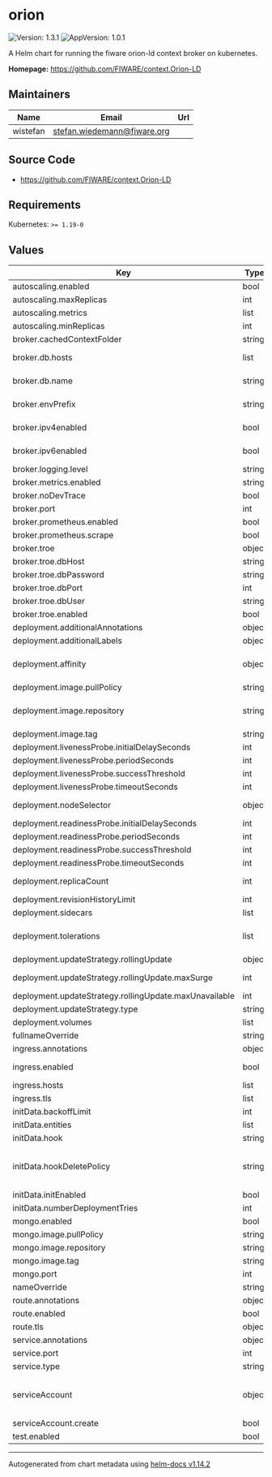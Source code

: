 # orion

![Version: 1.3.1](https://img.shields.io/badge/Version-1.3.1-informational?style=flat-square) ![AppVersion: 1.0.1](https://img.shields.io/badge/AppVersion-1.0.1-informational?style=flat-square)

A Helm chart for running the fiware orion-ld context broker on kubernetes.

**Homepage:** <https://github.com/FIWARE/context.Orion-LD>

## Maintainers

| Name | Email | Url |
| ---- | ------ | --- |
| wistefan | <stefan.wiedemann@fiware.org> |  |

## Source Code

* <https://github.com/FIWARE/context.Orion-LD>

## Requirements

Kubernetes: `>= 1.19-0`

## Values

| Key | Type | Default | Description |
|-----|------|---------|-------------|
| autoscaling.enabled | bool | `false` | should autoscaling be enabled for the context broker |
| autoscaling.maxReplicas | int | `10` | maximum number of running pods |
| autoscaling.metrics | list | `[]` | metrics to react on |
| autoscaling.minReplicas | int | `1` | minimum number of running pods |
| broker.cachedContextFolder | string | `"/opt/orion/ldcontexts"` |  |
| broker.db.hosts | list | `[]` | configuration of the mongo-db hosts. if multiple hosts are inserted, its assumed that mongo is running as a replica set |
| broker.db.name | string | `"orion"` | the db to use. if running in multiservice mode, its used as a prefix. |
| broker.envPrefix | string | `"ORIONLD_"` | Prefix to be used for env-vars in orion. Must be ORION_ for orion and ORIONLD_ for orion-ld |
| broker.ipv4enabled | bool | `false` | set to true if only ipv4 should be used, do not set both options to true |
| broker.ipv6enabled | bool | `false` | set to true if only ipv6 should be used, do not set both options to true |
| broker.logging.level | string | `"WARN"` | log level of the broker |
| broker.metrics.enabled | string | `"false"` | enable or disable metrics gathering |
| broker.noDevTrace | bool | `true` | should the extended development tracing be disabled? |
| broker.port | int | `1026` | port that the broker is listening to |
| broker.prometheus.enabled | bool | `true` |  |
| broker.prometheus.scrape | bool | `true` |  |
| broker.troe | object | `{"dbHost":"postgres","dbPassword":"password","dbPort":5432,"dbUser":"user","enabled":false}` | configuration of temporal entity representation |
| broker.troe.dbHost | string | `"postgres"` | host of the postgres to be used |
| broker.troe.dbPassword | string | `"password"` | password to authenticate with at postgres |
| broker.troe.dbPort | int | `5432` | port of the postgres to be used |
| broker.troe.dbUser | string | `"user"` | username to authenticate with at postgres |
| broker.troe.enabled | bool | `false` | should temporal representation of entities be enabled |
| deployment.additionalAnnotations | object | `{}` | additional annotations for the deployment, if required |
| deployment.additionalLabels | object | `{}` | additional labels for the deployment, if required |
| deployment.affinity | object | `{}` | affinity template ref: https://kubernetes.io/docs/concepts/configuration/assign-pod-node/#affinity-and-anti-affinity |
| deployment.image.pullPolicy | string | `"IfNotPresent"` | specification of the image pull policy |
| deployment.image.repository | string | `"quay.io/fiware/orion-ld"` | orion image name ref: https://hub.docker.com/r/fiware/orion/ ref: https://quay.io/repository/fiware/orion-ld |
| deployment.image.tag | string | `"1.1.0"` | tag of the image to be used |
| deployment.livenessProbe.initialDelaySeconds | int | `30` |  |
| deployment.livenessProbe.periodSeconds | int | `10` |  |
| deployment.livenessProbe.successThreshold | int | `1` |  |
| deployment.livenessProbe.timeoutSeconds | int | `30` |  |
| deployment.nodeSelector | object | `{}` | selector template ref: https://kubernetes.io/docs/user-guide/node-selection/ |
| deployment.readinessProbe.initialDelaySeconds | int | `30` |  |
| deployment.readinessProbe.periodSeconds | int | `10` |  |
| deployment.readinessProbe.successThreshold | int | `1` |  |
| deployment.readinessProbe.timeoutSeconds | int | `30` |  |
| deployment.replicaCount | int | `1` | initial number of target replications, can be different if autoscaling is enabled |
| deployment.revisionHistoryLimit | int | `3` | number of old replicas to be retained |
| deployment.sidecars | list | `[]` | additional sidepods for the deployment, if required |
| deployment.tolerations | list | `[]` | tolerations template ref: ref: https://kubernetes.io/docs/concepts/configuration/taint-and-toleration/ |
| deployment.updateStrategy.rollingUpdate | object | `{"maxSurge":1,"maxUnavailable":0}` | new pods will be added gradually |
| deployment.updateStrategy.rollingUpdate.maxSurge | int | `1` | number of pods that can be created above the desired amount while updating |
| deployment.updateStrategy.rollingUpdate.maxUnavailable | int | `0` | number of pods that can be unavailable while updating |
| deployment.updateStrategy.type | string | `"RollingUpdate"` | type of the update |
| deployment.volumes | list | `[]` | additional volumes for the deployment, if required |
| fullnameOverride | string | `""` | option to override the fullname config in the _helpers.tpl |
| ingress.annotations | object | `{}` | annotations to be added to the ingress |
| ingress.enabled | bool | `false` | should there be an ingress to connect orion with the public internet |
| ingress.hosts | list | `[]` | all hosts to be provided |
| ingress.tls | list | `[]` | configure the ingress' tls |
| initData.backoffLimit | int | `1` | Number of retries before considering a Job as failed |
| initData.entities | list | `[]` | Array of entities to be created |
| initData.hook | string | `"post-install,post-upgrade"` | Annotation value for the Hook |
| initData.hookDeletePolicy | string | `"before-hook-creation"` | Annotation value for the Hook hook-delete-policy. hook-succeeded removes the job on success, leaving it (and its pods) in case of error for perusal hookDeletePolicy: before-hook-creation, hook-succeeded |
| initData.initEnabled | bool | `false` | should the creation of initial entities be enabled |
| initData.numberDeploymentTries | int | `20` |  |
| mongo.enabled | bool | `true` | should mongodb be enabled |
| mongo.image.pullPolicy | string | `"IfNotPresent"` | pull policy to be used for mongo |
| mongo.image.repository | string | `"quay.io/opencloudio/ibm-mongodb"` | mongo image name |
| mongo.image.tag | string | `"4.0.24"` | version of mongo |
| mongo.port | int | `27017` | port to make mongo accessible at |
| nameOverride | string | `""` | option to override the name config in the _helpers.tpl |
| route.annotations | object | `{}` | annotations to be added to the route |
| route.enabled | bool | `false` |  |
| route.tls | object | `{}` | tls configuration for the route |
| service.annotations | object | `{}` | addtional annotations, if required |
| service.port | int | `1026` | port to be used by the service |
| service.type | string | `"ClusterIP"` | service type |
| serviceAccount | object | `{"create":false}` | if a orion specific service account should be used, it can be configured here ref: https://kubernetes.io/docs/tasks/configure-pod-container/configure-service-account/ |
| serviceAccount.create | bool | `false` | specifies if the account should be created |
| test.enabled | bool | `true` | should the test be enabled? |

----------------------------------------------
Autogenerated from chart metadata using [helm-docs v1.14.2](https://github.com/norwoodj/helm-docs/releases/v1.14.2)
